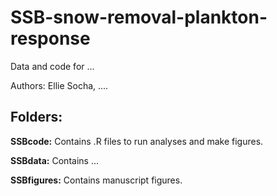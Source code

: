 # SSB-snow-removal-plankton-response
Data and code for ...

Authors: Ellie Socha, ....

## Folders:

**SSBcode:** Contains .R files to run analyses and make figures.

**SSBdata:** Contains ...

**SSBfigures:** Contains manuscript figures.

